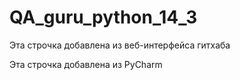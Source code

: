 # QA_guru_python_14_3

Эта строчка добавлена из веб-интерфейса гитхаба

Эта строчка добавлена из PyCharm
